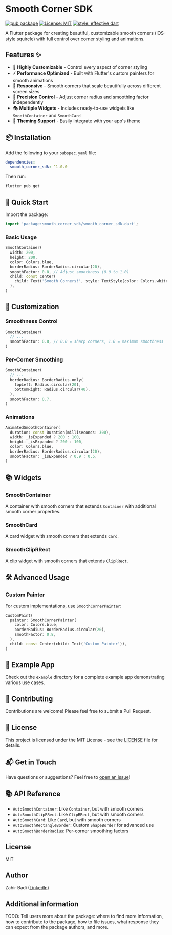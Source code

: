 # Smooth Corner SDK

[![pub package](https://img.shields.io/pub/v/smooth_corner_sdk.svg)](https://pub.dev/packages/smooth_corner_sdk)
[![License: MIT](https://img.shields.io/badge/license-MIT-purple.svg)](https://opensource.org/licenses/MIT)
[![style: effective dart](https://img.shields.io/badge/style-effective_dart-40c4ff.svg)](https://pub.dev/packages/effective_dart)

A Flutter package for creating beautiful, customizable smooth corners (iOS-style squircle) with full control over corner styling and animations.

## Features ✨

- 🎨 **Highly Customizable** - Control every aspect of corner styling
- ⚡ **Performance Optimized** - Built with Flutter's custom painters for smooth animations
- 📱 **Responsive** - Smooth corners that scale beautifully across different screen sizes
- 🎯 **Precision Control** - Adjust corner radius and smoothing factor independently
- 🎭 **Multiple Widgets** - Includes ready-to-use widgets like `SmoothContainer` and `SmoothCard`
- 🎨 **Theming Support** - Easily integrate with your app's theme

## 📦 Installation

Add the following to your `pubspec.yaml` file:

```yaml
dependencies:
  smooth_corner_sdk: ^1.0.0
```

Then run:

```bash
flutter pub get
```

## 🚀 Quick Start

Import the package:

```dart
import 'package:smooth_corner_sdk/smooth_corner_sdk.dart';
```

### Basic Usage

```dart
SmoothContainer(
  width: 200,
  height: 200,
  color: Colors.blue,
  borderRadius: BorderRadius.circular(20),
  smoothFactor: 0.8, // Adjust smoothness (0.0 to 1.0)
  child: const Center(
    child: Text('Smooth Corners!', style: TextStyle(color: Colors.white)),
  ),
)
```

## 🎨 Customization

### Smoothness Control

```dart
SmoothContainer(
  // ...
  smoothFactor: 0.8, // 0.0 = sharp corners, 1.0 = maximum smoothness
)
```

### Per-Corner Smoothing

```dart
SmoothContainer(
  // ...
  borderRadius: BorderRadius.only(
    topLeft: Radius.circular(20),
    bottomRight: Radius.circular(40),
  ),
  smoothFactor: 0.7,
)
```

### Animations

```dart
AnimatedSmoothContainer(
  duration: const Duration(milliseconds: 300),
  width: _isExpanded ? 200 : 100,
  height: _isExpanded ? 200 : 100,
  color: Colors.blue,
  borderRadius: BorderRadius.circular(20),
  smoothFactor: _isExpanded ? 0.9 : 0.5,
)
```

## 📚 Widgets

### SmoothContainer

A container with smooth corners that extends `Container` with additional smooth corner properties.

### SmoothCard

A card widget with smooth corners that extends `Card`.

### SmoothClipRRect

A clip widget with smooth corners that extends `ClipRRect`.

## 🛠️ Advanced Usage

### Custom Painter

For custom implementations, use `SmoothCornerPainter`:

```dart
CustomPaint(
  painter: SmoothCornerPainter(
    color: Colors.blue,
    borderRadius: BorderRadius.circular(20),
    smoothFactor: 0.8,
  ),
  child: const Center(child: Text('Custom Painter')),
)
```

## 📱 Example App

Check out the `example` directory for a complete example app demonstrating various use cases.

## 🔧 Contributing

Contributions are welcome! Please feel free to submit a Pull Request.

## 📄 License

This project is licensed under the MIT License - see the [LICENSE](LICENSE) file for details.

## 📬 Get in Touch

Have questions or suggestions? Feel free to [open an issue](https://github.com/zahir-patel/auto_smooth_corners/issues)!

## 📚 API Reference
- `AutoSmoothContainer`: Like `Container`, but with smooth corners
- `AutoSmoothClipRRect`: Like `ClipRRect`, but with smooth corners
- `AutoSmoothCard`: Like `Card`, but with smooth corners
- `AutoSmoothRectangleBorder`: Custom `ShapeBorder` for advanced use
- `AutoSmoothBorderRadius`: Per-corner smoothing factors

## License
MIT

## Author
Zahir Badi ([LinkedIn](https://www.linkedin.com/in/zahirabbasbadi/))

## Additional information

TODO: Tell users more about the package: where to find more information, how to 
contribute to the package, how to file issues, what response they can expect 
from the package authors, and more.
